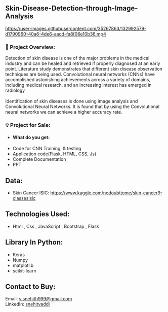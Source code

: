 
## Skin-Disease-Detection-through-Image-Analysis
https://user-images.githubusercontent.com/35267863/132992579-d1790960-40a6-4de6-aacd-fa8f06e10b36.mp4

### 🧠 Project Overview: 
Detection of skin disease is one of the major problems in the medical industry and can be healed and retrieved if properly diagnosed at an early point. Literature study demonstrates that different skin disease observation techniques are being used. Convolutional neural networks (CNNs) have accomplished astonishing achievements across a variety of domains, including medical research, and an increasing interest has emerged in radiology
<br><br>
Identification of skin diseases is done using image analysis and Convolutional Neural Networks. It is found that by using the Convolutional neural networks we can achieve a higher accuracy rate. 

### 💡 Project for Sale:
- #### What do you get:
- Code for CNN Training, & testing
- Application code(Flask, HTML, CSS, Js) 
- Complete Documentation
- PPT
## Data:
- Skin Cancer ISIC: https://www.kaggle.com/nodoubttome/skin-cancer9-classesisic
## Technologies Used:
- Html , Css , JavaScript , Bootstrap , Flask
## Library In Python:
- Keras
- Numpy 
- matplotlib
- scikit-learn
## Contact to Buy:
 Email: v.snehith999@gmail.com <br>
 LinkedIn: [snehitvaddi](https://www.linkedin.com/in/snehitvaddi/)
